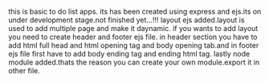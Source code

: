 this is basic to do list apps. its has been created using express and ejs.its on under development stage.not finished yet...!!!
layout ejs added.layout is used to add multiple page and make it daynamic. if you wants to add layout you need to create header and footer ejs file.
in header section you have to add html full head and html opening tag  and body opening tab.and in footer ejs file first have to add body ending tag and ending html tag.
lastly node module added.thats the reason you can create your own module.export it in other file.
